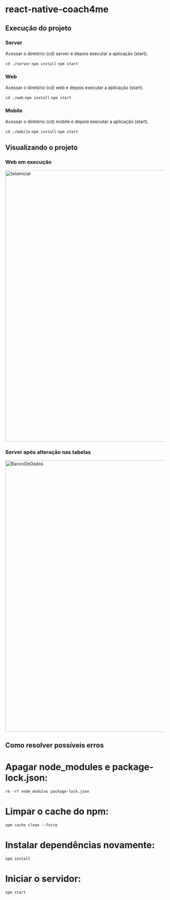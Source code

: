 # react-native-coach4me

## Execução do projeto

### Server
Acessar o diretório (cd) server e depois executar a aplicação (start).

```cd ./server```
```npm install```
```npm start```

### Web
Acessar o diretório (cd) web e depois executar a aplicação (start).

```cd ./web```
```npm install```
```npm start```

### Mobile

Acessar o diretório (cd) mobile e depois executar a aplicação (start).

```cd ./mobile```
```npm install```
```npm start```


## Visualizando o projeto

### Web em execução

<img width="1428" height="855" alt="telaInicial" src="https://github.com/user-attachments/assets/8c93a9db-7961-4e9e-99fb-51b470ff487f" />

### Server após alteração nas tabelas

<img width="1428" height="855" alt="BancoDeDados" src="https://github.com/user-attachments/assets/595b6ab5-05a1-43c4-998b-7bdbb9b348f6" />


## Como resolver possíveis erros


# Apagar node_modules e package-lock.json:

```rm -rf node_modules package-lock.json```


# Limpar o cache do npm:

```npm cache clean --force```


# Instalar dependências novamente:

```npm install```


# Iniciar o servidor:

```npm start```